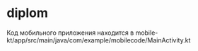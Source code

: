 # diplom

Код мобильного приложения находится в mobile-kt/app/src/main/java/com/example/mobilecode/MainActivity.kt
